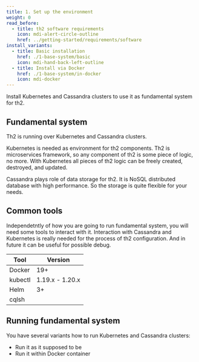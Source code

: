 ```yaml
---
title: 1. Set up the environment
weight: 0
read_before:
  - title: th2 software requirements
    icon: mdi-alert-circle-outline
    href: ../getting-started/requirements/software
install_variants:
  - title: Basic installation
    href: ./1-base-system/basic
    icon: mdi-hand-back-left-outline
  - title: Install via Docker
    href: ./1-base-system/in-docker
    icon: mdi-docker
---
```


Install Kubernetes and Cassandra clusters to use it as fundamental system for th2.


<!--more-->

## Fundamental system

Th2 is running over Kubernetes and Cassandra clusters.

Kubernetes is needed as environment for th2 components. Th2 is microservices framework, so any component of th2 is some piece of logic, no more. With Kubernetes all pieces of th2 logic can be freely created, destroyed, and updated.

Cassandra plays role of data storage for th2. It is NoSQL distributed database with high performance. So the storage is quite flexible for your needs.

## Common tools

Independetntly of how you are going to run fundamental system, you will need some tools to interact with it. Interaction with Cassandra and Kubernetes is really needed for the process of th2 configuration. And in future it can be useful for possible debug.

| Tool    | Version         |
| ------- | --------------- |
| Docker  | 19+             |
| kubectl | 1.19.x - 1.20.x |
| Helm    | 3+              |
| cqlsh   |                 |


## Running fundamental system

You have several variants how to run Kubernetes and Cassandra clusters:
- Run it as it supposed to be
- Run it within Docker container

<recommendations :items="install_variants" ></recommendations>
